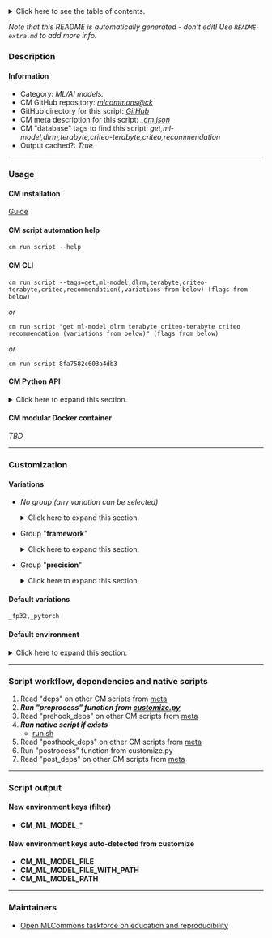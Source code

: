 <details>
<summary>Click here to see the table of contents.</summary>

* [Description](#description)
* [Information](#information)
* [Usage](#usage)
  * [ CM installation](#cm-installation)
  * [ CM script automation help](#cm-script-automation-help)
  * [ CM CLI](#cm-cli)
  * [ CM Python API](#cm-python-api)
  * [ CM modular Docker container](#cm-modular-docker-container)
* [Customization](#customization)
  * [ Variations](#variations)
  * [ Default environment](#default-environment)
* [Script workflow, dependencies and native scripts](#script-workflow-dependencies-and-native-scripts)
* [Script output](#script-output)
* [New environment keys (filter)](#new-environment-keys-(filter))
* [New environment keys auto-detected from customize](#new-environment-keys-auto-detected-from-customize)
* [Maintainers](#maintainers)

</details>

*Note that this README is automatically generated - don't edit! Use `README-extra.md` to add more info.*

### Description

#### Information

* Category: *ML/AI models.*
* CM GitHub repository: *[mlcommons@ck](https://github.com/mlcommons/ck/tree/master/cm-mlops)*
* GitHub directory for this script: *[GitHub](https://github.com/mlcommons/ck/tree/master/cm-mlops/script/get-ml-model-dlrm-terabyte)*
* CM meta description for this script: *[_cm.json](_cm.json)*
* CM "database" tags to find this script: *get,ml-model,dlrm,terabyte,criteo-terabyte,criteo,recommendation*
* Output cached?: *True*
___
### Usage

#### CM installation
[Guide](https://github.com/mlcommons/ck/blob/master/docs/installation.md)

#### CM script automation help
```cm run script --help```

#### CM CLI
`cm run script --tags=get,ml-model,dlrm,terabyte,criteo-terabyte,criteo,recommendation(,variations from below) (flags from below)`

*or*

`cm run script "get ml-model dlrm terabyte criteo-terabyte criteo recommendation (variations from below)" (flags from below)`

*or*

`cm run script 8fa7582c603a4db3`

#### CM Python API

<details>
<summary>Click here to expand this section.</summary>

```python

import cmind

r = cmind.access({'action':'run'
                  'automation':'script',
                  'tags':'get,ml-model,dlrm,terabyte,criteo-terabyte,criteo,recommendation'
                  'out':'con',
                  ...
                  (other input keys for this script)
                  ...
                 })

if r['return']>0:
    print (r['error'])

```

</details>

#### CM modular Docker container
*TBD*
___
### Customization


#### Variations

  * *No group (any variation can be selected)*
    <details>
    <summary>Click here to expand this section.</summary>

    * `_debug`
      - Environment variables:
        - *CM_ML_MODEL_DEBUG*: `yes`
      - Workflow:
    * `_onnx,fp32`
      - Environment variables:
        - *CM_ML_MODEL_ACCURACY*: `0.8025`
        - *CM_PACKAGE_URL*: `https://dlrm.s3-us-west-1.amazonaws.com/models/tb00_40M.onnx.tar`
        - *CM_UNTAR*: `yes`
        - *CM_ML_MODEL_FILE*: `tb00_40M.onnx`
        - *CM_ML_MODEL_DLRM_MAX_INDEX_RANGE*: `40000000`
      - Workflow:
    * `_onnx,fp32,debug`
      - Environment variables:
        - *CM_ML_MODEL_ACCURACY*: `0.8107`
        - *CM_PACKAGE_URL*: `https://dlrm.s3-us-west-1.amazonaws.com/models/tb0875_10M.onnx.tar`
        - *CM_ML_MODEL_DLRM_MAX_INDEX_RANGE*: `10000000`
        - *CM_UNTAR*: `yes`
        - *CM_ML_MODEL_FILE*: `tb0875_10M.onnx`
      - Workflow:
    * `_pytorch,fp32`
      - Environment variables:
        - *CM_ML_MODEL_ACCURACY*: `0.8025`
        - *CM_PACKAGE_URL*: `https://dlrm.s3-us-west-1.amazonaws.com/models/tb00_40M.pt`
        - *CM_ML_MODEL_DLRM_MAX_INDEX_RANGE*: `40000000`
      - Workflow:
    * `_pytorch,fp32,debug`
      - Environment variables:
        - *CM_ML_MODEL_ACCURACY*: `0.8107`
        - *CM_PACKAGE_URL*: `https://dlrm.s3-us-west-1.amazonaws.com/models/tb0875_10M.pt`
        - *CM_ML_MODEL_DLRM_MAX_INDEX_RANGE*: `10000000`
      - Workflow:

    </details>


  * Group "**framework**"
    <details>
    <summary>Click here to expand this section.</summary>

    * `_onnx`
      - Environment variables:
        - *CM_ML_MODEL_FRAMEWORK*: `onnx`
      - Workflow:
    * **`_pytorch`** (default)
      - Environment variables:
        - *CM_ML_MODEL_FRAMEWORK*: `pytorch`
        - *CM_TMP_MODEL_ADDITIONAL_NAME*: `dlrm_terabyte.pytorch`
      - Workflow:

    </details>


  * Group "**precision**"
    <details>
    <summary>Click here to expand this section.</summary>

    * **`_fp32`** (default)
      - Environment variables:
        - *CM_ML_MODEL_INPUT_DATA_TYPES*: `fp32`
        - *CM_ML_MODEL_PRECISION*: `fp32`
        - *CM_ML_MODEL_WEIGHT_DATA_TYPES*: `fp32`
      - Workflow:

    </details>


#### Default variations

`_fp32,_pytorch`
#### Default environment

<details>
<summary>Click here to expand this section.</summary>

These keys can be updated via --env.KEY=VALUE or "env" dictionary in @input.json or using script flags.


</details>

___
### Script workflow, dependencies and native scripts

  1. Read "deps" on other CM scripts from [meta](https://github.com/mlcommons/ck/tree/master/cm-mlops/script/get-ml-model-dlrm-terabyte/_cm.json)
  1. ***Run "preprocess" function from [customize.py](https://github.com/mlcommons/ck/tree/master/cm-mlops/script/get-ml-model-dlrm-terabyte/customize.py)***
  1. Read "prehook_deps" on other CM scripts from [meta](https://github.com/mlcommons/ck/tree/master/cm-mlops/script/get-ml-model-dlrm-terabyte/_cm.json)
  1. ***Run native script if exists***
     * [run.sh](https://github.com/mlcommons/ck/tree/master/cm-mlops/script/get-ml-model-dlrm-terabyte/run.sh)
  1. Read "posthook_deps" on other CM scripts from [meta](https://github.com/mlcommons/ck/tree/master/cm-mlops/script/get-ml-model-dlrm-terabyte/_cm.json)
  1. Run "postrocess" function from customize.py
  1. Read "post_deps" on other CM scripts from [meta](https://github.com/mlcommons/ck/tree/master/cm-mlops/script/get-ml-model-dlrm-terabyte/_cm.json)
___
### Script output
#### New environment keys (filter)

* **CM_ML_MODEL_***
#### New environment keys auto-detected from customize

* **CM_ML_MODEL_FILE**
* **CM_ML_MODEL_FILE_WITH_PATH**
* **CM_ML_MODEL_PATH**
___
### Maintainers

* [Open MLCommons taskforce on education and reproducibility](https://github.com/mlcommons/ck/blob/master/docs/mlperf-education-workgroup.md)